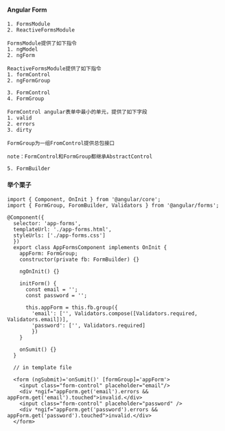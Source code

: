 #### Angular Form
>
    1. FormsModule
    2. ReactiveFormsModule

    FormsModule提供了如下指令
    1. ngModel
    2. ngForm

    ReactiveFormsModule提供了如下指令
    1. formControl
    2. ngFormGroup

    3. FormControl
    4. FormGroup

    FormControl angular表单中最小的单元，提供了如下字段
    1. valid
    2. errors
    3. dirty

    FormGroup为一组FromControl提供总包接口

    note：FormControl和FormGroup都继承AbstractControl

    5. FormBuilder

#### 举个栗子
>
    import { Component, OnInit } from '@angular/core';
    import { FormGroup, ForomBuilder, Validators } from '@angular/forms';

    @Component({
      selector: 'app-forms',
      templateUrl: './app-forms.html',
      styleUrls: ['./app-forms.css']
      })
      export class AppFormsComponent implements OnInit {
        appForm: FormGroup;
        constructor(private fb: FormBuilder) {}

        ngOnInit() {}

        initForm() {
          const email = '';
          const password = '';

          this.appForm = this.fb.group({
            'email': ['', Validators.compose([Validators.required, Validators.email])],
            'password': ['', Validators.required]
            })
        }

        onSumit() {}
      }

      // in template file

      <form (ngSubmit)='onSumit()' [formGroup]='appForm'>
        <input class="form-control" placeholder="email"/>
        <div *ngif="appForm.get('email').errors && appForm.get('email').touched">invalid.</div>
        <input class="form-control" placeholder="password" />
        <div *ngif="appForm.get('password').errors && appForm.get('password').touched">invalid.</div>
      </form>
